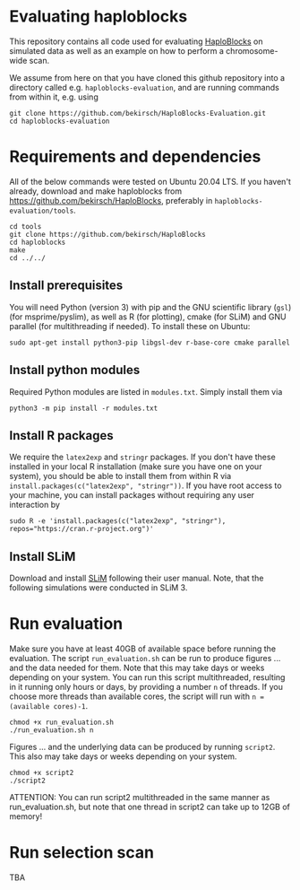 # Evaluating haploblocks

This repository contains all code used for evaluating [HaploBlocks](https://github.com/bekirsch/HaploBlocks) on simulated data as well as an example on how to perform a chromosome-wide scan.

We assume from here on that you have cloned this github repository into a directory called e.g.
`haploblocks-evaluation`, and are running commands from within it, e.g. using

```
git clone https://github.com/bekirsch/HaploBlocks-Evaluation.git
cd haploblocks-evaluation
```

# Requirements and dependencies

All of the below commands were tested on Ubuntu 20.04 LTS. If you haven't already, download and make haploblocks from https://github.com/bekirsch/HaploBlocks, preferably in `haploblocks-evaluation/tools`. 

```
cd tools
git clone https://github.com/bekirsch/HaploBlocks
cd haploblocks
make
cd ../../
```

## Install prerequisites

You will need Python (version 3) with pip and the GNU scientific library (`gsl`) (for msprime/pyslim), as well as R (for plotting), cmake (for SLiM) and GNU parallel (for multithreading if needed). To install these on Ubuntu:

```
sudo apt-get install python3-pip libgsl-dev r-base-core cmake parallel
```

## Install python modules

Required Python modules are listed in `modules.txt`. Simply install them via

```
python3 -m pip install -r modules.txt
```

## Install R packages

We require the `latex2exp` and `stringr` packages. If you don't have these installed in your local R installation (make sure you have one on your system), you should be able to install them from within R via `install.packages(c("latex2exp", "stringr"))`. If you have root access to your machine, you can install packages without requiring any user interaction by
```
sudo R -e 'install.packages(c("latex2exp", "stringr"), repos="https://cran.r-project.org")'
```

## Install SLiM

Download and install [SLiM](http://messerlab.org/slim/) following their user manual. Note, that the following simulations were conducted in SLiM 3.

# Run evaluation

Make sure you have at least 40GB of available space before running the evaluation. The script `run_evaluation.sh` can be run to produce figures ... and the data needed for them. Note that this may take days or weeks depending on your system. You can run this script multithreaded, resulting in it running only hours or days, by providing a number `n` of threads. If you choose more threads than available cores, the script will run with `n = (available cores)-1`.

```
chmod +x run_evaluation.sh
./run_evaluation.sh n
```

Figures ... and the underlying data can be produced by running `script2`. This also may take days or weeks depending on your system.

```
chmod +x script2
./script2
```

ATTENTION: You can run script2 multithreaded in the same manner as run_evaluation.sh, but note that one thread in script2 can take up to 12GB of memory!

# Run selection scan
TBA
